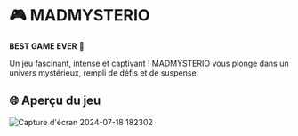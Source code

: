 # 🎮 MADMYSTERIO

**BEST GAME EVER** 🎉

Un jeu fascinant, intense et captivant ! MADMYSTERIO vous plonge dans un univers mystérieux, rempli de défis et de suspense.

## 🌐 Aperçu du jeu

![Capture d'écran 2024-07-18 182302](https://github.com/user-attachments/assets/bda1664c-cc55-47ab-95b6-1da6159336c6)
